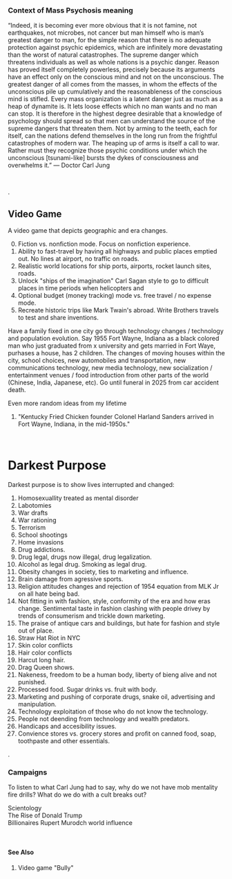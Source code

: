 ### Context of Mass Psychosis meaning

“Indeed, it is becoming ever more obvious that it is not famine, not earthquakes, not microbes, not cancer but man himself who is man’s greatest danger to man, for the simple reason that there is no adequate protection against psychic epidemics, which are infinitely more devastating than the worst of natural catastrophes. The supreme danger which threatens individuals as well as whole nations is a psychic danger. Reason has proved itself completely powerless, precisely because its arguments have an effect only on the conscious mind and not on the unconscious. The greatest danger of all comes from the masses, in whom the effects of the unconscious pile up cumulatively and the reasonableness of the conscious mind is stifled. Every mass organization is a latent danger just as much as a heap of dynamite is. It lets loose effects which no man wants and no man can stop. It is therefore in the highest degree desirable that a knowledge of psychology should spread so that men can understand the source of the supreme dangers that threaten them. Not by arming to the teeth, each for itself, can the nations defend themselves in the long run from the frightful catastrophes of modern war. The heaping up of arms is itself a call to war. Rather must they recognize those psychic conditions under which the unconscious \[tsunami-like\] bursts the dykes of consciousness and overwhelms it.” ― Doctor Carl Jung

&nbsp;

.

## Video Game

A video game that depicts geographic and era changes.

0. Fiction vs. nonfiction mode. Focus on nonfiction experience.
1. Ability to fast-travel by having all highways and public places emptied out. No lines at airport, no traffic on roads.
2. Realistic world locations for ship ports, airports, rocket launch sites, roads.
3. Unlock "ships of the imagination" Carl Sagan style to go to difficult places in time periods when helicopters and
4. Optional budget (money tracking) mode vs. free travel / no expense mode.
5. Recreate historic trips like Mark Twain's abroad. Write Brothers travels to test and share inventions.

Have a family fixed in one city go through technology changes / technology and population evolution. Say 1955 Fort Wayne, Indiana as a black colored man who just graduated from x university and gets married in Fort Waye, purhases a house, has 2 children. The changes of moving houses within the city, school choices, new automobiles and transportation, new communications technology, new media technology, new socialization / entertainment venues / food introduction from other parts of the world (Chinese, India, Japanese, etc). Go until funeral in 2025 from car accident death.

Even more random ideas from my lifetime

1. "Kentucky Fried Chicken founder Colonel Harland Sanders arrived in Fort Wayne, Indiana, in the mid-1950s."


&nbsp;

# Darkest Purpose

Darkest purpose is to show lives interrupted and changed:

1. Homosexuallity treated as mental disorder
2. Labotomies
3. War drafts
4. War rationing
5. Terrorism
6. School shootings
7. Home invasions
8. Drug addictions.
9. Drug legal, drugs now illegal, drug legalization.
10. Alcohol as legal drug. Smoking as legal drug.
11. Obesity changes in society, ties to marketing and influence.
12. Brain damage from agressive sports.
13. Religion attitudes changes and rejection of 1954 equation from MLK Jr on all hate being bad.
14. Not fitting in with fashion, style, conformity of the era and how eras change. Sentimental taste in fashion clashing with people drivey by trends of consumerism and trickle down marketing.
15. The praise of antique cars and buildings, but hate for fashion and style out of place.
16. Straw Hat Riot in NYC
17. Skin color conflicts
18. Hair color conflicts
19. Harcut long hair.
20. Drag Queen shows.
21. Nakeness, freedom to be a human body, liberty of bieng alive and not punished.
22. Processed food. Sugar drinks vs. fruit with body.
23. Marketing and pushing of corporate drugs, snake oil, advertising and manipulation.
24. Technology exploitation of those who do not know the technology.
25. People not deending from technology and wealth predators.
26. Handicaps and accesibility issues.
27. Convience stores vs. grocery stores and profit on canned food, soap, toothpaste and other essentials.

.

### Campaigns

To listen to what Carl Jung had to say, why do we not have mob mentality fire drills? What do we do with a cult breaks out?

Scientology   
The Rise of Donald Trump    
Billionaires Rupert Murodch world influence    

&nbsp;

#### See Also

1. Video game "Bully"  

